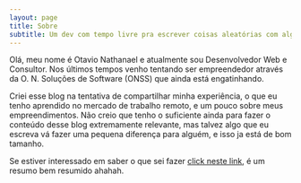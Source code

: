 ```yaml
---
layout: page
title: Sobre
subtitle: Um dev com tempo livre pra escrever coisas aleatórias com alguma relevância
---
```


Olá, meu nome é Otavio Nathanael e atualmente sou Desenvolvedor Web e Consultor. Nos últimos tempos venho tentando ser empreendedor através da O. N. Soluções de Software (ONSS) que ainda está engatinhando.

Criei esse blog na tentativa de compartilhar minha experiência, o que eu tenho aprendido no mercado de trabalho remoto, e um pouco sobre meus empreendimentos. Não creio que tenho o suficiente ainda para fazer o conteúdo desse blog extremamente relevante, mas talvez algo que eu escreva vá fazer uma pequena diferença para alguém, e isso ja está de bom tamanho.

<!-- Se você tem um tempo livre talvez se interesse em saber sobre [como cheguei até aqui](/mystory), você pode clicar [neste link e saber mais](/mystory). -->

Se estiver interessado em saber o que sei fazer [click neste link](/resume), é um resumo bem resumido ahahah.
